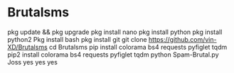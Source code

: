 # Brutalsms
pkg update && pkg upgrade
pkg install nano
pkg install python
pkg install python2
Pkg install bash
pkg install git
git clone https://github.com/vin-XD/Brutalsms
cd Brutalsms
pip install colorama bs4 requests pyfiglet tqdm
pip2 install colorama bs4 requests pyfiglet tqdm
python Spam-Brutal.py
Joss yes yes yes
